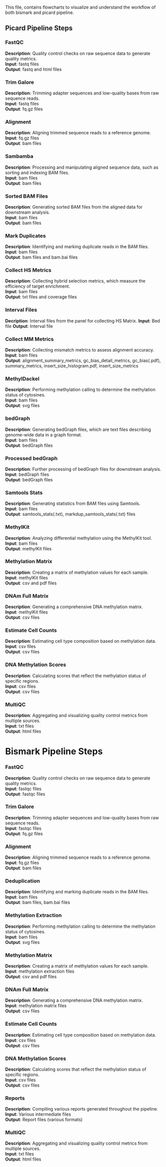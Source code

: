 This file, contains flowcharts to visualize and understand the workflow of both bismark and picard pipeline.

## Picard Pipeline Steps

### FastQC
**Description**: Quality control checks on raw sequence data to generate quality metrics.  
**Input**: fastq files  
**Output**: fastq and html files  

### Trim Galore
**Description**: Trimming adapter sequences and low-quality bases from raw sequence reads.  
**Input**: fastq files  
**Output**: fq.gz files  

### Alignment
**Description**: Aligning trimmed sequence reads to a reference genome.  
**Input**: fq.gz files  
**Output**: bam files  

### Sambamba
**Description**: Processing and manipulating aligned sequence data, such as sorting and indexing BAM files.  
**Input**: bam files  
**Output**: bam files  

### Sorted BAM Files
**Description**: Generating sorted BAM files from the aligned data for downstream analysis.  
**Input**: bam files  
**Output**: bam files  

### Mark Duplicates
**Description**: Identifying and marking duplicate reads in the BAM files.  
**Input**: bam files  
**Output**: bam files and bam.bai files  

### Collect HS Metrics
**Description**: Collecting hybrid selection metrics, which measure the efficiency of target enrichment.  
**Input**: bam files  
**Output**: txt files and coverage files  

### Interval Files

**Decription**: Interval files from the panel for collecting HS Matrix.
**Input**: Bed file
**Output**: Interval file

### Collect MM Metrics
**Description**: Collecting mismatch metrics to assess alignment accuracy.  
**Input**: bam files  
**Output**: alignment_summary_metrics, gc_bias_detail_metrics, gc_bias(.pdf), summary_metrics, insert_size_histogram.pdf, insert_size_metrics  

### MethylDackel
**Description**: Performing methylation calling to determine the methylation status of cytosines.  
**Input**: bam files  
**Output**: svg files  

### bedGraph
**Description**: Generating bedGraph files, which are text files describing genome-wide data in a graph format.  
**Input**: bam files  
**Output**: bedGraph files  

### Processed bedGraph
**Description**: Further processing of bedGraph files for downstream analysis.  
**Input**: bedGraph files  
**Output**: bedGraph files  

### Samtools Stats
**Description**: Generating statistics from BAM files using Samtools.  
**Input**: bam files  
**Output**: samtools_stats(.txt), markdup_samtools_stats(.txt) files  

### MethylKit
**Description**: Analyzing differential methylation using the MethylKit tool.  
**Input**: bam files  
**Output**: methylKit files  

### Methylation Matrix
**Description**: Creating a matrix of methylation values for each sample.  
**Input**: methylKit files  
**Output**: csv and pdf files  

### DNAm Full Matrix
**Description**: Generating a comprehensive DNA methylation matrix.  
**Input**: methylKit files  
**Output**: csv files  

### Estimate Cell Counts
**Description**: Estimating cell type composition based on methylation data.  
**Input**: csv files  
**Output**: csv files  

### DNA Methylation Scores
**Description**: Calculating scores that reflect the methylation status of specific regions.  
**Input**: csv files  
**Output**: csv files  

### MultiQC
**Description**: Aggregating and visualizing quality control metrics from multiple sources.  
**Input**: txt files  
**Output**: html files  

# Bismark Pipeline Steps

### FastQC
**Description**: Quality control checks on raw sequence data to generate quality metrics.  
**Input**: fastqc files  
**Output**: fastqc files  

### Trim Galore
**Description**: Trimming adapter sequences and low-quality bases from raw sequence reads.  
**Input**: fastqc files  
**Output**: fq.gz files  

### Alignment
**Description**: Aligning trimmed sequence reads to a reference genome.  
**Input**: fq.gz files  
**Output**: bam files  

### Deduplication
**Description**: Identifying and marking duplicate reads in the BAM files.  
**Input**: bam files  
**Output**: bam files, bam.bai files  

### Methylation Extraction
**Description**: Performing methylation calling to determine the methylation status of cytosines.  
**Input**: bam files  
**Output**: svg files  

### Methylation Matrix
**Description**: Creating a matrix of methylation values for each sample.  
**Input**: methylation extraction files  
**Output**: csv and pdf files  

### DNAm Full Matrix
**Description**: Generating a comprehensive DNA methylation matrix.  
**Input**: methylation matrix files  
**Output**: csv files  

### Estimate Cell Counts
**Description**: Estimating cell type composition based on methylation data.  
**Input**: csv files  
**Output**: csv files  

### DNA Methylation Scores
**Description**: Calculating scores that reflect the methylation status of specific regions.  
**Input**: csv files  
**Output**: csv files  

### Reports
**Description**: Compiling various reports generated throughout the pipeline.  
**Input**: Various intermediate files  
**Output**: Report files (various formats)  

### MultiQC
**Description**: Aggregating and visualizing quality control metrics from multiple sources.  
**Input**: txt files  
**Output**: html files  

